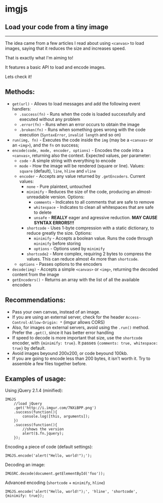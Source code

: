 # imgjs
## Load your code from a tiny image

------------------------------------------

The idea came from a few articles I read about using `<canvas>` to load images, saying that it reduces the size and increases speed.

That is exactly what I'm aiming to!

It features a basic API to load and encode images.

Lets check it!

## Methods:

 - `get(url)` - Allows to load messages and add the following event handlers:
     - `.success(fn)` - Runs when the code is loaded successfully and executed without any problem
     - `.error(fn)` - Runs when an error occurs to obtain the image
     - `.broken(fn)` - Runs when something goes wrong with the code execution (`SyntaxError`, `invalid length` and so on)
 - `run(img, fn)` - Executes the code inside the `img` (may be a `<canvas>` or an `<img>`), and the `fn` on success;
 - `encode(code, mode, encoder, options)` - Encodes the code into a `<canvas>`, returning also the context. Expected values, per parameter:
     - `code` - A simple string with everything to encode
     - `mode` - How the image will be rendered (square or line). Values: `square` (default), `line`, `hline` and `vline`
     - `encoder` - Accepts any value returned by `.getEncoders`. Current values:
         - `none` - Pure plaintext, untouched
         - `minimify` - Reduces the size of the code, producing an almost-unreadable version. Options:
             - `comments` - Indicates to all comments that are safe to remove
             - `whitespace` - Indicates to clean all whitespaces that are safe to delete
             - `unsafe` - **REALLY** eager and agressive reduction. **MAY CAUSE SYNTAX ERRORS!!!**
         - `shortcode` - Uses 1-byte compression with a static dictionary, to reduce greatly the size. Options:
             - `minimify` - Accepts a boolean value. Runs the code through `minimify` before storing
             - `options` - Options used by `minimify`
         - `shortcode2` - More complex, requiring 2 bytes to compress the values. This can reduce almost 4x more than `shortcode`.
     - `options` - Passes options to the encoders
 - `decode(img)` - Accepts a simple `<canvas>` or `<img>`, returning the decoded content from the image
 - `getEncoders()` - Returns an array with the list of all the available encoders

## Recommendations:

 - Pass your own canvas, instead of an image.
 - If you are using an external server, check for the header `Access-Control-Allow-Origin: *` (imgur allows CORS)
 - Also, for images on external servers, avoid using the `.run()` method. Prefer the `.get()`, since it has better error handling
 - If speed to decode is more important that size, use the `shortcode` encoder, with `{minimify: true}`. It passes `{comments: true, whitespace: true}` by default.
 - Avoid images beyound 200x200, or code beyound 100kb.
 - If you are going to encode less than 200 bytes, it isn't worth it. Try to assemble a few files together before.

## Examples of usage:

Using jQuery 2.1.4 (minified):

	IMGJS
		//load jQuery
		.get('http://i.imgur.com/7NXiBPP.png')
		.success(function(){
			console.log([this, arguments]);
		})
		.success(function(){
			//shows the version
			alert($.fn.jquery);
		});

Encoding a piece of code (default settings):

	IMGJS.encode('alert("Hello, world!");');

Decoding an image:

	IMGSRC.decode(document.getElementById('foo'));

Advanced encoding (`shortcode` + `minimify`, `hline`)

	IMGJS.encode('alert("Hello, world!");', 'hline', 'shortcode', {minimify: true});

